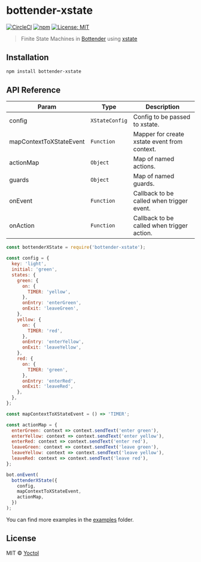 # bottender-xstate

[![CircleCI](https://circleci.com/gh/Yoctol/bottender-xstate.svg?style=shield&circle-token=df773eab701966e6af5b8b57a8969764c3d351f8)](https://circleci.com/gh/Yoctol/bottender-xstate)
[![npm](https://img.shields.io/npm/v/bottender-xstate.svg?style=flat-square)](https://www.npmjs.com/package/bottender-xstate)
[![License: MIT](https://img.shields.io/badge/License-MIT-yellow.svg)](https://opensource.org/licenses/MIT)

> Finite State Machines in [Bottender](https://github.com/Yoctol/bottender) using [xstate](https://github.com/davidkpiano/xstate)

## Installation

```sh
npm install bottender-xstate
```

## API Reference

| Param                   | Type           | Description                                  |
| ----------------------- | -------------- | -------------------------------------------- |
| config                  | `XStateConfig` | Config to be passed to xstate.               |
| mapContextToXStateEvent | `Function`     | Mapper for create xstate event from context. |
| actionMap               | `Object`       | Map of named actions.                        |
| guards                  | `Object`       | Map of named guards.                         |
| onEvent                 | `Function`     | Callback to be called when trigger event.    |
| onAction                | `Function`     | Callback to be called when trigger action.   |

```js
const bottenderXState = require('bottender-xstate');

const config = {
  key: 'light',
  initial: 'green',
  states: {
    green: {
      on: {
        TIMER: 'yellow',
      },
      onEntry: 'enterGreen',
      onExit: 'leaveGreen',
    },
    yellow: {
      on: {
        TIMER: 'red',
      },
      onEntry: 'enterYellow',
      onExit: 'leaveYellow',
    },
    red: {
      on: {
        TIMER: 'green',
      },
      onEntry: 'enterRed',
      onExit: 'leaveRed',
    },
  },
};

const mapContextToXStateEvent = () => 'TIMER';

const actionMap = {
  enterGreen: context => context.sendText('enter green'),
  enterYellow: context => context.sendText('enter yellow'),
  enterRed: context => context.sendText('enter red'),
  leaveGreen: context => context.sendText('leave green'),
  leaveYellow: context => context.sendText('leave yellow'),
  leaveRed: context => context.sendText('leave red'),
};

bot.onEvent(
  bottenderXState({
    config,
    mapContextToXStateEvent,
    actionMap,
  })
);
```

You can find more examples in the
[examples](https://github.com/Yoctol/bottender-xstate/tree/master/examples) folder.

## License

MIT © [Yoctol](https://github.com/Yoctol/bottender-xstate)

